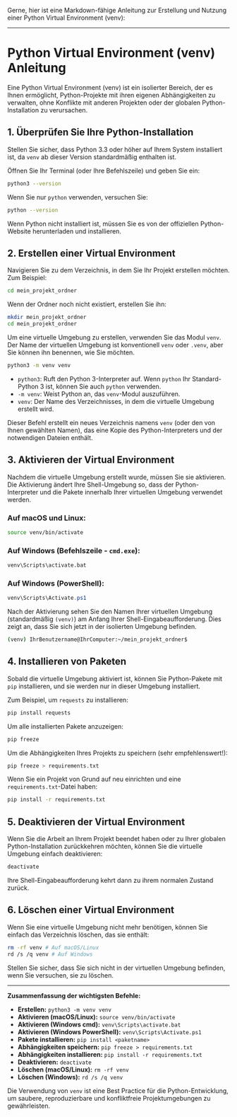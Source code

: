 Gerne, hier ist eine Markdown-fähige Anleitung zur Erstellung und Nutzung einer Python Virtual Environment (venv):

-----

# Python Virtual Environment (venv) Anleitung

Eine Python Virtual Environment (venv) ist ein isolierter Bereich, der es Ihnen ermöglicht, Python-Projekte mit ihren eigenen Abhängigkeiten zu verwalten, ohne Konflikte mit anderen Projekten oder der globalen Python-Installation zu verursachen.

## 1\. Überprüfen Sie Ihre Python-Installation

Stellen Sie sicher, dass Python 3.3 oder höher auf Ihrem System installiert ist, da `venv` ab dieser Version standardmäßig enthalten ist.

Öffnen Sie Ihr Terminal (oder Ihre Befehlszeile) und geben Sie ein:

```bash
python3 --version
```

Wenn Sie nur `python` verwenden, versuchen Sie:

```bash
python --version
```

Wenn Python nicht installiert ist, müssen Sie es von der offiziellen Python-Website herunterladen und installieren.

## 2\. Erstellen einer Virtual Environment

Navigieren Sie zu dem Verzeichnis, in dem Sie Ihr Projekt erstellen möchten. Zum Beispiel:

```bash
cd mein_projekt_ordner
```

Wenn der Ordner noch nicht existiert, erstellen Sie ihn:

```bash
mkdir mein_projekt_ordner
cd mein_projekt_ordner
```

Um eine virtuelle Umgebung zu erstellen, verwenden Sie das Modul `venv`. Der Name der virtuellen Umgebung ist konventionell `venv` oder `.venv`, aber Sie können ihn benennen, wie Sie möchten.

```bash
python3 -m venv venv
```

  * `python3`: Ruft den Python 3-Interpreter auf. Wenn `python` Ihr Standard-Python 3 ist, können Sie auch `python` verwenden.
  * `-m venv`: Weist Python an, das `venv`-Modul auszuführen.
  * `venv`: Der Name des Verzeichnisses, in dem die virtuelle Umgebung erstellt wird.

Dieser Befehl erstellt ein neues Verzeichnis namens `venv` (oder den von Ihnen gewählten Namen), das eine Kopie des Python-Interpreters und der notwendigen Dateien enthält.

## 3\. Aktivieren der Virtual Environment

Nachdem die virtuelle Umgebung erstellt wurde, müssen Sie sie aktivieren. Die Aktivierung ändert Ihre Shell-Umgebung so, dass der Python-Interpreter und die Pakete innerhalb Ihrer virtuellen Umgebung verwendet werden.

### Auf macOS und Linux:

```bash
source venv/bin/activate
```

### Auf Windows (Befehlszeile - `cmd.exe`):

```bash
venv\Scripts\activate.bat
```

### Auf Windows (PowerShell):

```powershell
venv\Scripts\Activate.ps1
```

Nach der Aktivierung sehen Sie den Namen Ihrer virtuellen Umgebung (standardmäßig `(venv)`) am Anfang Ihrer Shell-Eingabeaufforderung. Dies zeigt an, dass Sie sich jetzt in der isolierten Umgebung befinden.

```bash
(venv) IhrBenutzername@IhrComputer:~/mein_projekt_ordner$
```

## 4\. Installieren von Paketen

Sobald die virtuelle Umgebung aktiviert ist, können Sie Python-Pakete mit `pip` installieren, und sie werden nur in dieser Umgebung installiert.

Zum Beispiel, um `requests` zu installieren:

```bash
pip install requests
```

Um alle installierten Pakete anzuzeigen:

```bash
pip freeze
```

Um die Abhängigkeiten Ihres Projekts zu speichern (sehr empfehlenswert\!):

```bash
pip freeze > requirements.txt
```

Wenn Sie ein Projekt von Grund auf neu einrichten und eine `requirements.txt`-Datei haben:

```bash
pip install -r requirements.txt
```

## 5\. Deaktivieren der Virtual Environment

Wenn Sie die Arbeit an Ihrem Projekt beendet haben oder zu Ihrer globalen Python-Installation zurückkehren möchten, können Sie die virtuelle Umgebung einfach deaktivieren:

```bash
deactivate
```

Ihre Shell-Eingabeaufforderung kehrt dann zu ihrem normalen Zustand zurück.

## 6\. Löschen einer Virtual Environment

Wenn Sie eine virtuelle Umgebung nicht mehr benötigen, können Sie einfach das Verzeichnis löschen, das sie enthält:

```bash
rm -rf venv # Auf macOS/Linux
rd /s /q venv # Auf Windows
```

Stellen Sie sicher, dass Sie sich nicht in der virtuellen Umgebung befinden, wenn Sie versuchen, sie zu löschen.

-----

**Zusammenfassung der wichtigsten Befehle:**

  * **Erstellen:** `python3 -m venv venv`
  * **Aktivieren (macOS/Linux):** `source venv/bin/activate`
  * **Aktivieren (Windows cmd):** `venv\Scripts\activate.bat`
  * **Aktivieren (Windows PowerShell):** `venv\Scripts\Activate.ps1`
  * **Pakete installieren:** `pip install <paketname>`
  * **Abhängigkeiten speichern:** `pip freeze > requirements.txt`
  * **Abhängigkeiten installieren:** `pip install -r requirements.txt`
  * **Deaktivieren:** `deactivate`
  * **Löschen (macOS/Linux):** `rm -rf venv`
  * **Löschen (Windows):** `rd /s /q venv`

Die Verwendung von `venv` ist eine Best Practice für die Python-Entwicklung, um saubere, reproduzierbare und konfliktfreie Projektumgebungen zu gewährleisten.
